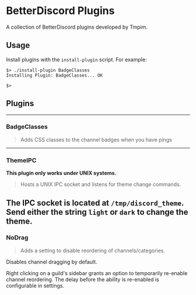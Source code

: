 # BetterDiscord Plugins
A collection of BetterDiscord plugins developed by Tmpim.

## Usage
Install plugins with the `install-plugin` script.
For example:
```
$> ./install-plugin BadgeClasses
Installing Plugin: BadgeClasses... OK

$>
```

## Plugins
---
### BadgeClasses
> Adds CSS classes to the channel badges when you have pings
---
### ThemeIPC
**This plugin only works under UNIX systems.**
> Hosts a UNIX IPC socket and listens for theme change commands.

The IPC socket is located at `/tmp/discord_theme`.
Send either the string `light` or `dark` to change the theme.
---
### NoDrag
> Adds a setting to disable reordering of channels/categories.

Disables channel dragging by default.

Right clicking on a guild's sidebar grants an option to
temporarily re-enable channel reordering. The delay before
the ability is re-enabled is configurable in settings.
